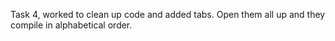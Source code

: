 Task 4, worked to clean up code and added tabs. Open them all up and they compile in alphabetical order.
